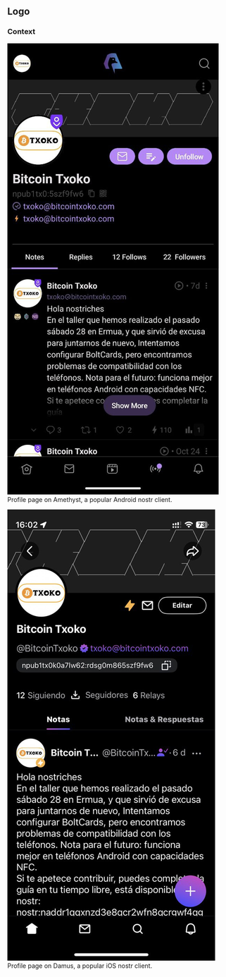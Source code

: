 ## Logo

### Context

![Amethyst Profile](/images/amethyst-profile.jpeg)  Profile page on Amethyst, a popular Android nostr client. 

![Damus Profile](/images/damus-profile.jpeg)  Profile page on Damus, a popular iOS nostr client. 
